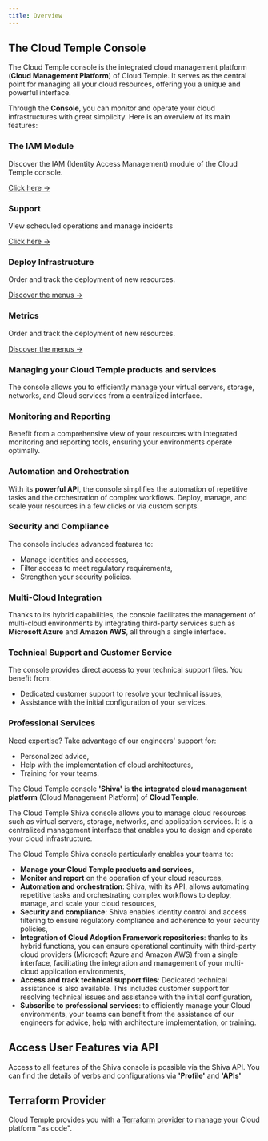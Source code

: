```yaml
---
title: Overview
---
```



## The Cloud Temple Console

The Cloud Temple console is the integrated cloud management platform (**Cloud Management Platform**) of Cloud Temple. It serves as the central point for managing all your cloud resources, offering you a unique and powerful interface.

Through the **Console**, you can monitor and operate your cloud infrastructures with great simplicity. Here is an overview of its main features:

<div class="card-grid">
  <div class="card">
    <h3>The IAM Module</h3>
    <p>Discover the IAM (Identity Access Management) module of the Cloud Temple console.</p>
    <a href="console/iam" class="card-link">Click here &rarr;</a>
  </div>

  <div class="card">
    <h3>Support</h3>
    <p>View scheduled operations and manage incidents</p>
    <a href="console/status" class="card-link">Click here &rarr;</a>
  </div>

  <div class="card">
    <h3>Deploy Infrastructure</h3>
    <p>Order and track the deployment of new resources.</p>
    <a href="console/orders" class="card-link">Discover the menus &rarr;</a>
  </div>

  <div class="card">
    <h3>Metrics</h3>
    <p>Order and track the deployment of new resources.</p>
    <a href="console/metrics/concepts" class="card-link">Discover the menus &rarr;</a>
  </div>
</div>

### Managing your Cloud Temple products and services

The console allows you to efficiently manage your virtual servers, storage, networks, and Cloud services from a centralized interface.

### Monitoring and Reporting

Benefit from a comprehensive view of your resources with integrated monitoring and reporting tools, ensuring your environments operate optimally.

### Automation and Orchestration

With its **powerful API**, the console simplifies the automation of repetitive tasks and the orchestration of complex workflows. Deploy, manage, and scale your resources in a few clicks or via custom scripts.

### Security and Compliance

The console includes advanced features to:

- Manage identities and accesses,
- Filter access to meet regulatory requirements,
- Strengthen your security policies.

### Multi-Cloud Integration

Thanks to its hybrid capabilities, the console facilitates the management of multi-cloud environments by integrating third-party services such as **Microsoft Azure** and **Amazon AWS**, all through a single interface.

### Technical Support and Customer Service

The console provides direct access to your technical support files. You benefit from:

- Dedicated customer support to resolve your technical issues,
- Assistance with the initial configuration of your services.

### Professional Services

Need expertise? Take advantage of our engineers' support for:

- Personalized advice,
- Help with the implementation of cloud architectures,
- Training for your teams.

The Cloud Temple console **'Shiva'** is **the integrated cloud management platform** (Cloud Management Platform) of **Cloud Temple**.

The Cloud Temple Shiva console allows you to manage cloud resources such as virtual servers, storage, networks, and application services.
It is a centralized management interface that enables you to design and operate your cloud infrastructure.

The Cloud Temple Shiva console particularly enables your teams to:

- **Manage your Cloud Temple products and services**,
- **Monitor and report** on the operation of your cloud resources,
- **Automation and orchestration**: Shiva, with its API, allows automating repetitive tasks and orchestrating complex workflows to deploy, manage, and scale your cloud resources,
- **Security and compliance**: Shiva enables identity control and access filtering to ensure regulatory compliance and adherence to your security policies,
- **Integration of Cloud Adoption Framework repositories**: thanks to its hybrid functions, you can ensure operational continuity with third-party cloud providers (Microsoft Azure and Amazon AWS) from a single interface, facilitating the integration and management of your multi-cloud application environments,
- **Access and track technical support files**: Dedicated technical assistance is also available. This includes customer support for resolving technical issues and assistance with the initial configuration,
- **Subscribe to professional services**: to efficiently manage your Cloud environments, your teams can benefit from the assistance of our engineers for advice, help with architecture implementation, or training.

## Access User Features via API

Access to all features of the Shiva console is possible via the Shiva API.
You can find the details of verbs and configurations via **'Profile'** and **'APIs'**

## Terraform Provider

Cloud Temple provides you with a [Terraform provider](https://registry.terraform.io/providers/Cloud-Temple/cloudtemple/latest) to manage your Cloud platform "as code".
